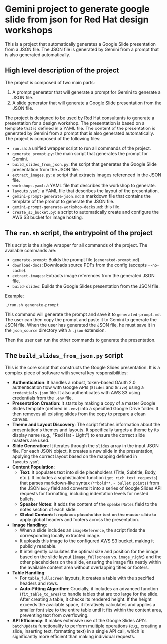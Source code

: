# **Gemini project to generate google slide from json for Red Hat design workshops**

This is a project that automatically generates a Google Slide presentation from a JSON file.
The JSON file is generated by Gemini from a prompt that is also generated automatically.

## **High level description of the project**

The project is composed of two main parts:

1.  A prompt generator that will generate a prompt for Gemini to generate a JSON file.
2.  A slide generator that will generate a Google Slide presentation from the JSON file.

The project is designed to be used by Red Hat consultants to generate a presentation for a design workshop.
The presentation is based on a template that is defined in a YAML file.
The content of the presentation is generated by Gemini from a prompt that is also generated automatically.
The project is composed of the following files:

- `run.sh`: a unified wrapper script to run all commands of the project.
- `generate_prompt.py`: the main script that generates the prompt for Gemini.
- `build_slides_from_json.py`: the script that generates the Google Slide presentation from the JSON file.
- `extract_images.py`: a script that extracts images referenced in the JSON file.
- `workshops.yaml`: a YAML file that describes the workshop to generate.
- `layouts.yaml`: a YAML file that describes the layout of the presentation.
- `gemini-prompt-generate-json.md`: a markdown file that contains the template of the prompt to generate the JSON file.
- `gemini-prompt-generate-workshop-decks.md`: this file.
- `create_s3_bucket.py`: a script to automatically create and configure the AWS S3 bucket for image hosting.

## **The `run.sh` script, the entrypoint of the project**

This script is the single wrapper for all commands of the project.
The available commands are:

- `generate-prompt`: Builds the prompt file (`generated-prompt.md`).
- `download-docs`: Downloads source PDFs from the config (accepts `--no-cache`).
- `extract-images`: Extracts image references from the generated JSON file.
- `build-slides`: Builds the Google Slides presentation from the JSON file.

Example:

`./run.sh generate-prompt`

This command will generate the prompt and save it to `generated-prompt.md`.
The user can then copy the prompt and paste it to Gemini to generate the JSON file.
When the user has generated the JSON file, he must save it in the `json_source` directory with a `.json` extension.

Then the user can run the other commands to generate the presentation.

## **The `build_slides_from_json.py` script**

This is the core script that constructs the Google Slides presentation. It is a complex piece of software with several key responsibilities:

- **Authentication**: It handles a robust, token-based OAuth 2.0 authentication flow with Google APIs (`Slides` and `Drive`) using a `credentials.json` file. It also authenticates with AWS S3 using credentials from the `.env` file.
- **Presentation Creation**: It starts by making a copy of a master Google Slides template (defined in `.env`) into a specified Google Drive folder. It then removes all existing slides from the copy to prepare a clean canvas.
- **Theme and Layout Discovery**: The script fetches information about the presentation's themes and layouts. It specifically targets a theme by its display name (e.g., "Red Hat - Light") to ensure the correct slide masters are used.
- **Slide Generation**: It iterates through the `slides` array in the input JSON file. For each JSON object, it creates a new slide in the presentation, applying the correct layout based on the mapping defined in `layouts.yaml`.
- **Content Population**:
  - **Text**: It populates text into slide placeholders (Title, Subtitle, Body, etc.). It includes a sophisticated function (`get_rich_text_requests`) that parses markdown-like syntax (`**bold**`, `- bullet points`) from the JSON `body` field and converts it into a series of Google Slides API requests for formatting, including indentation levels for nested bullets.
  - **Speaker Notes**: It adds the content of the `speakerNotes` field to the notes section of each slide.
  - **Global Content**: It replaces placeholder text on the master slide to apply global headers and footers across the presentation.
- **Image Handling**:
  - When a slide includes an `imageReference`, the script finds the corresponding locally extracted image.
  - It uploads this image to the configured AWS S3 bucket, making it publicly readable.
  - It intelligently calculates the optimal size and position for the image based on the slide layout (`image_fullscreen` vs. `image_right`) and the other placeholders on the slide, ensuring the image fits neatly within the available content area without overlapping titles or footers.
- **Table Handling**:
  - For `table_fullscreen` layouts, it creates a table with the specified headers and rows.
  - **Auto-Fitting Algorithm**: Crucially, it includes an advanced function (`fit_table_to_area`) to handle tables that are too large for the slide. After creating a table, it checks its rendered height. If the height exceeds the available space, it iteratively calculates and applies a smaller font size to the entire table until it fits within the content area, preventing text from overflowing.
- **API Efficiency**: It makes extensive use of the Google Slides API's `batchUpdate` functionality to perform multiple operations (e.g., creating a slide, inserting text, formatting text) in a single API call, which is significantly more efficient than making individual requests.
